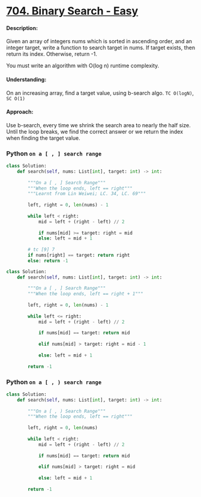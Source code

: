 # [704. Binary Search - Easy](https://leetcode.com/problems/binary-search/)


#### Description:
Given an array of integers nums which is sorted in ascending order, and an integer target, write a function to search target in nums. If target exists, then return its index. Otherwise, return -1.

You must write an algorithm with O(log n) runtime complexity.

#### Understanding:

On an increasing array, find a target value, using b-search algo.
`TC O(logN)`, `SC O(1)`

#### Approach:

Use b-search, every time we shrink the search area to nearly the half size. 
Until the loop breaks, we find the correct answer or we return the index when finding the target value.

### Python `on a [ , ] search range`

```python
class Solution:
    def search(self, nums: List[int], target: int) -> int:
        
        """On a [ , ] Search Range"""
        """When the loop ends, left == right"""
        """Learnt from Lin Weiwei; LC. 34, LC. 69"""
        
        left, right = 0, len(nums) - 1
        
        while left < right:
            mid = left + (right - left) // 2
            
            if nums[mid] >= target: right = mid
            else: left = mid + 1
       
        # tc [9] 7
        if nums[right] == target: return right
        else: return -1
```

```python
class Solution:
    def search(self, nums: List[int], target: int) -> int:
        
        """On a [ , ] Search Range"""
        """When the loop ends, left == right + 1"""
        
        left, right = 0, len(nums) - 1
        
        while left <= right:
            mid = left + (right - left) // 2
            
            if nums[mid] == target: return mid
            
            elif nums[mid] > target: right = mid - 1
                
            else: left = mid + 1
                
        return -1
```

### Python `on a [ , ) search range`
```python
class Solution:
    def search(self, nums: List[int], target: int) -> int:
        
        """On a [ , ) Search Range"""
        """When the loop ends, left == right"""        
        
        left, right = 0, len(nums)
        
        while left < right:
            mid = left + (right - left) // 2
            
            if nums[mid] == target: return mid
            
            elif nums[mid] > target: right = mid
            
            else: left = mid + 1
                
        return -1
```